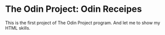 # The Odin Project: Odin Receipes

This is the first project of The Odin Project program. And let me to show my HTML skills.